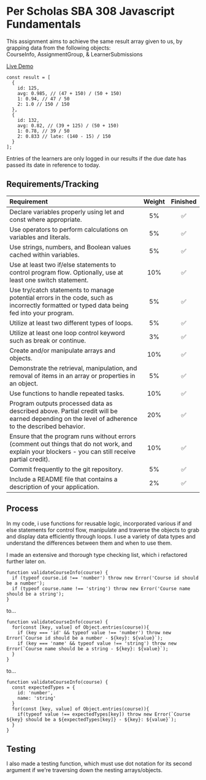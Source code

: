 # Per Scholas SBA 308 Javascript Fundamentals

This assignment aims to achieve the same result array given to us, by grapping data from the following objects:   
CourseInfo, AssignmentGroup, & LearnerSubmissions

[Live  Demo](https://jordles.github.io/Per-Scholas-SBA-308/)

```
const result = [
  {
    id: 125,
    avg: 0.985, // (47 + 150) / (50 + 150)
    1: 0.94, // 47 / 50
    2: 1.0 // 150 / 150
  },
  {
    id: 132,
    avg: 0.82, // (39 + 125) / (50 + 150)
    1: 0.78, // 39 / 50
    2: 0.833 // late: (140 - 15) / 150
  }
];
```

Entries of the learners are only logged in our results if the due date has passed its date in reference to today. 

## Requirements/Tracking

| Requirement | Weight | Finished |
| :-- | :--: | :--: |
| Declare variables properly using let and const where appropriate. | 5% | ✅ |
| Use operators to perform calculations on variables and literals. | 5% | ✅ |
| Use strings, numbers, and Boolean values cached within variables. | 5% | ✅ |
| Use at least two if/else statements to control program flow. Optionally, use at least one switch statement. | 10% | ✅ |
| Use try/catch statements to manage potential errors in the code, such as incorrectly formatted or typed data being fed into your program. | 5% | ✅ |
| Utilize at least two different types of loops. | 5% | ✅ |
| Utilize at least one loop control keyword such as break or continue. | 3% | ✅ |
| Create and/or manipulate arrays and objects. | 10% | ✅ |
| Demonstrate the retrieval, manipulation, and removal of items in an array or properties in an object. | 5% | ✅ |
| Use functions to handle repeated tasks. | 10% | ✅ |
| Program outputs processed data as described above. Partial credit will be earned depending on the level of adherence to the described behavior. | 20% | ✅ |
| Ensure that the program runs without errors (comment out things that do not work, and explain your blockers - you can still receive partial credit). | 10% | ✅ |
| Commit frequently to the git repository. | 5% | ✅ |
| Include a README file that contains a description of your application. | 2% | ✅ |


## Process

In my code, i use functions for reusable logic, incorporated various if and else statements for control flow, manipulate and traverse the objects to grab and display data efficiently through loops. I use a variety of data types and understand the differences between them and when to use them. 

I made an extensive and thorough type checking list, which i refactored further later on. 

```
function validateCourseInfo(course) {
  if (typeof course.id !== 'number') throw new Error('Course id should be a number');
  if (typeof course.name !== 'string') throw new Error('Course name should be a string');
}
```

to...

```
function validateCourseInfo(course) {
  for(const [key, value] of Object.entries(course)){
    if (key === 'id' && typeof value !== 'number') throw new Error(`Course id should be a number - ${key}: ${value}`);
    if (key === 'name' && typeof value !== 'string') throw new Error(`Course name should be a string - ${key}: ${value}`);
  }
}
```

to...

```
function validateCourseInfo(course) {
  const expectedTypes = {
    id: 'number',
    name: 'string'
  }
  for(const [key, value] of Object.entries(course)){
    if(typeof value !== expectedTypes[key]) throw new Error(`Course ${key} should be a ${expectedTypes[key]} - ${key}: ${value}`);
  }
}
```


## Testing

I also made a testing function, which must use dot notation for its second argument if we're traversing down the nesting arrays/objects. 
